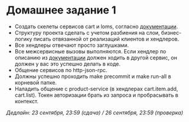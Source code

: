 # Домашнее задание 1

- Создать скелеты сервисов cart и loms, согласно [документации](docs/README.md).
- Структуру проекта сделать с учетом разбиения на слои, бизнес-логику писать отвязанной от реализаций клиентов и хендлеров.
- Все хендлеры отвечают просто заглушками.
- Все межсервисные вызовы выполняются. Если хендлер по описанию из [документации](docs/README.md) должен ходить в другой сервис, он должен у вас это успешно делать в коде.
- Общение сервисов по http-json-rpc.
- Должны успешно проходить make precommit и make run-all в корневой папке.
- Наладить общение с product-service (в хендлерах cart.item.add, cart.list). Токен авторизации брать из запроса и пробрасывать в контекст.

*Дедлайн: 23 сентября, 23:59 (сдача) / 26 сентября, 23:59 (проверка)*


